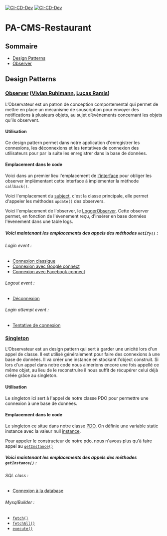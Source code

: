 [![CI-CD-Dev](https://github.com/PACMS/PA-CMS-Restaurant/actions/workflows/CI-CD-Dev.yml/badge.svg?branch=develop)](https://github.com/PACMS/PA-CMS-Restaurant/actions/workflows/CI-CD-Dev.yml)
[![CI-CD-Dev](https://github.com/PACMS/PA-CMS-Restaurant/actions/workflows/CI-CD-Prod.yml/badge.svg?branch=main)](https://github.com/PACMS/PA-CMS-Restaurant/actions/workflows/CI-CD-Prod.yml)

# PA-CMS-Restaurant

## Sommaire

- [Design Patterns](#design-patterns)
- [Observer](#observer-vivian-ruhlmann-lucas-ramis)

## Design Patterns

### [Observer](https://refactoring.guru/design-patterns/observer) ([Vivian Ruhlmann](https://github.com/Loviflo), [Lucas Ramis](https://github.com/RamisL))

L’Observateur est un patron de conception comportemental qui permet de mettre en place un mécanisme de souscription pour envoyer des notifications à plusieurs objets, au sujet d’événements concernant les objets qu’ils observent.

#### Utilisation

Ce design pattern permet dans notre application d'enregistrer les connexions, les déconnexions et les tentatives de connexion des utilisateurs pour par la suite les enregistrer dans la base de données.

#### Emplacement dans le code

Voici dans un premier lieu l'emplacement de [l'interface](./www/Core/Auth.class.php#L5-L8) pour obliger les observer implémentant cette interface à implémenter la méthode `callback()`.

Voici l'emplacement du [subject](www/Core/Auth.class.php#L10-L50), c'est la classe principale, elle permet d'appeler les méthodes `update()` des observers.

Voici l'emplacement de l'observer, le [LoggerObserver](www/Core/LoggerObserver.class.php). Cette observer permet, en fonction de l'évenement reçu, d'insérer en base données l'évenement dans une table logs.

##### Voici maintenant les emplacements des appels des méthodes `notify()` :

###### Login event :

- [Connexion classique](www/Core/Sql.class.php#L283-L287)
- [Connexion avec Google connect](www/Controller/User.class.php#L237-L241)
- [Connexion avec Facebook connect](www/Controller/User.class.php#L295-L299)

###### Logout event :

- [Déconnexion](www/Controller/User.class.php#L414-L418)

###### Login attempt event :

- [Tentative de connexion](www/Core/Sql.class.php#L300-L304)

### [Singleton](https://refactoring.guru/design-patterns/singleton)

L’Observateur est un design pattern qui sert à garder une unicité lors d'un appel de classe. Il est utilisé généralement pour faire des connexions à une base de données. Il va créer une instance en stockant l'object construit. Si lors d'un appel dans notre code nous aimerions encore une fois appellé ce même objet, au lieu de le reconstruire il nous suffit de récupérer celui déjà créée grâce au singleton.

#### Utilisation

Le singleton ici sert à l'appel de notre classe PDO pour permettre une connexion à une base de données.

#### Emplacement dans le code

Le singleton ce situe dans notre classe [PDO](./www/Core/Pdo.class.php).
On définie une variable static instance avec la valeur null [instance](./www/Core/Pdo.class.php#L8).

Pour appeler le constructeur de notre pdo, nous n'avous plus qu'à faire appel au [`getInstance()`](./www/Core/Pdo.class.php#L29-L35)

##### Voici maintenant les emplacements des appels des méthodes `getInstance()` :

###### SQL class :

- [Connexion à la database](./www/Core/Sql.class.php#L32)

###### MysqlBuilder :

- [`fetch()`](www/Core/MysqlBuilder.php#L160)
- [`fetchAll()`](www/Core/MysqlBuilder.php#L168)
- [`execute()`](www/Core/MysqlBuilder.php#L182)
